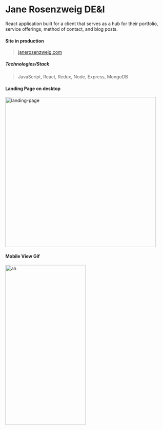 # Jane Rosenzweig DE&I

React application built for a client that serves as a hub for their portfolio, service offerings, method of contact, and blog posts.

#### Site in production
> [janerosenzweig.com](http://janerosenzweig.com)

##### Technologies/Stack
> JavaScript, React, Redux, Node, Express, MongoDB

#### Landing Page on desktop
<img width="469" alt="landing-page" src="https://user-images.githubusercontent.com/73309666/217618753-f8927855-7c40-46b5-90f6-9acf530a25a3.png">

#### Mobile View Gif
<img width="250" height="500" alt="ah" src="https://github.com/ambermorris97/JR-WEBSITE/blob/main/jrsitemobile.gif">
